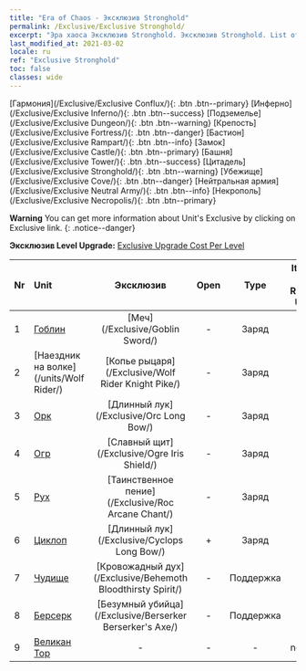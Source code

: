 ```yaml
---
title: "Era of Chaos - Эксклюзив Stronghold"
permalink: /Exclusive/Exclusive Stronghold/
excerpt: "Эра хаоса Эксклюзив Stronghold. Эксклюзив Stronghold. List of Эксклюзив Stronghold in Era of Chaos"
last_modified_at: 2021-03-02
locale: ru
ref: "Exclusive Stronghold"
toc: false
classes: wide
---
```

 [Гармония](/Exclusive/Exclusive Conflux/){: .btn .btn--primary} [Инферно](/Exclusive/Exclusive Inferno/){: .btn .btn--success} [Подземелье](/Exclusive/Exclusive Dungeon/){: .btn .btn--warning} [Крепость](/Exclusive/Exclusive Fortress/){: .btn .btn--danger} [Бастион](/Exclusive/Exclusive Rampart/){: .btn .btn--info} [Замок](/Exclusive/Exclusive Castle/){: .btn .btn--primary} [Башня](/Exclusive/Exclusive Tower/){: .btn .btn--success} [Цитадель](/Exclusive/Exclusive Stronghold/){: .btn .btn--warning} [Убежище](/Exclusive/Exclusive Cove/){: .btn .btn--danger} [Нейтральная армия](/Exclusive/Exclusive Neutral Army/){: .btn .btn--info} [Некрополь](/Exclusive/Exclusive Necropolis/){: .btn .btn--primary} 

**Warning** You can get more information about Unit's Exclusive by clicking on Exclusive link. 
{: .notice--danger}

 **Эксклюзив Level Upgrade:** [Exclusive Upgrade Cost Per Level](/Exclusive/ExclusiveUpgradeCostPerLevel/)

  | Nr |         Unit        | Эксклюзив | Open  |    Type   |  Item to Rank UP      |  Skin   |
  |:---|:--------------------|:-------------:|:-----:|:---------:|:---------------------:|:-------:|
  | 1  | [Гоблин](/units/Goblin/) | [Меч](/Exclusive/Goblin Sword/) | - | Заряд | - | - |
  | 2  | [Наездник на волке](/units/Wolf Rider/) | [Копье рыцаря](/Exclusive/Wolf Rider Knight Pike/) | - | Заряд | - | - |
  | 3  | [Орк](/units/Orc/) | [Длинный лук](/Exclusive/Orc Long Bow/) | - | Заряд | - | - |
  | 4  | [Огр](/units/Ogre/) | [Славный щит](/Exclusive/Ogre Iris Shield/) | - | Заряд | - | - |
  | 5  | [Рух](/units/Roc/) | [Таинственное пение](/Exclusive/Roc Arcane Chant/) | - | Заряд | - | - |
  | 6  | [Циклоп](/units/Cyclops/) | [Длинный лук](/Exclusive/Cyclops Long Bow/) | + | Заряд | - | - |
  | 7  | [Чудище](/units/Behemoth/) | [Кровожадный дух](/Exclusive/Behemoth Bloodthirsty Spirit/) | - | Поддержка | - | - |
  | 8  | [Берсерк](/units/Berserker/) | [Безумный убийца](/Exclusive/Berserker Berserker's Axe/) | - | Поддержка | - | - |
  | 9  | [Великан Тор](/units/Troll/) | - | - | - | none | none |
